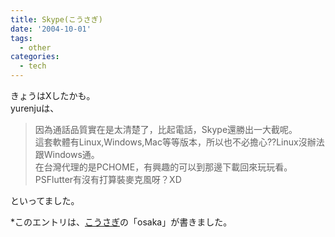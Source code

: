 ```yaml
---
title: Skype(こうさぎ)
date: '2004-10-01'
tags:
  - other
categories:
  - tech
---
```

きょうはXしたかも。  
yurenjuは、  

> 因為通話品質實在是太清楚了，比起電話，Skype還勝出一大截呢。  
> 這套軟體有Linux,Windows,Mac等等版本，所以也不必擔心??Linux沒辦法跟Windows通。  
> 在台灣代理的是PCHOME，有興趣的可以到那邊下載回來玩玩看。  
> PSFlutter有沒有打算裝麥克風呀？XD

  
といってました。  
  
\*このエントリは、[こうさぎ](http://cousagi.yomiusa.net/)の「osaka」が書きました。